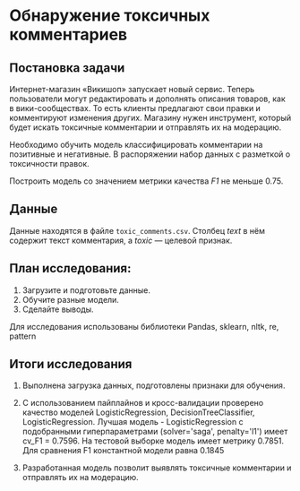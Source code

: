 # Обнаружение токсичных комментариев

## Постановка задачи

Интернет-магазин «Викишоп» запускает новый сервис. Теперь пользователи могут редактировать и дополнять описания товаров, как в вики-сообществах. То есть клиенты предлагают свои правки и комментируют изменения других. Магазину нужен инструмент, который будет искать токсичные комментарии и отправлять их на модерацию. 

Необходимо обучить модель классифицировать комментарии на позитивные и негативные. В распоряжении набор данных с разметкой о токсичности правок.

Построить модель со значением метрики качества *F1* не меньше 0.75. 

## Данные

Данные находятся в файле `toxic_comments.csv`. Столбец *text* в нём содержит текст комментария, а *toxic* — целевой признак.

## План исследования:

1. Загрузите и подготовьте данные.
2. Обучите разные модели. 
3. Сделайте выводы.

Для исследования использованы библиотеки Pandas, sklearn, nltk, re, pattern

## Итоги исследования 

1. Выполнена загрузка данных, подготовлены признаки для обучения.

2. С использованием пайплайнов и кросс-валидации проверено качество моделей LogisticRegression, DecisionTreeClassifier, LogisticRegression. Лучшая модель - LogisticRegression с подобранными гиперпараметрами (solver='saga', penalty='l1') имеет cv_F1 = 0.7596. На тестовой выборке модель имеет метрику 0.7851. Для сравнения F1 константной модели равна 0.1845 

3. Разработанная модель позволит выявлять токсичные комментарии и отправлять их на модерацию.

